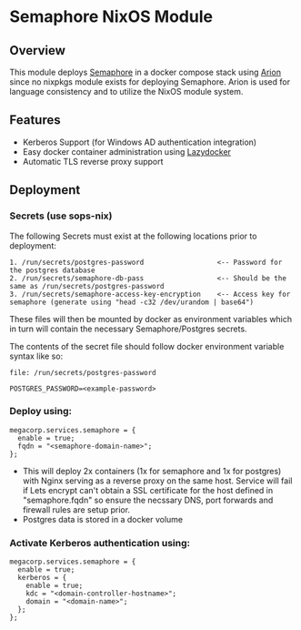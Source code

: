 # Semaphore NixOS Module

## Overview
This module deploys [Semaphore](https://semaphoreui.com/) in a docker compose stack using [Arion](https://github.com/hercules-ci/arion) since no nixpkgs module exists for deploying Semaphore. Arion is used for language consistency and to utilize the NixOS module system.

## Features
- Kerberos Support (for Windows AD authentication integration)
- Easy docker container administration using [Lazydocker](https://github.com/jesseduffield/lazydocker)
- Automatic TLS reverse proxy support

## Deployment

### Secrets (use sops-nix)
The following Secrets must exist at the following locations prior to deployment:
```
1. /run/secrets/postgres-password                  <-- Password for the postgres database
2. /run/secrets/semaphore-db-pass                  <-- Should be the same as /run/secrets/postgres-password
3. /run/secrets/semaphore-access-key-encryption    <-- Access key for semaphore (generate using "head -c32 /dev/urandom | base64")
```

These files will then be mounted by docker as environment variables which in turn will contain the necessary Semaphore/Postgres secrets.

The contents of the secret file should follow docker environment variable syntax like so:

```
file: /run/secrets/postgres-password

POSTGRES_PASSWORD=<example-password>
```

### Deploy using:
```
megacorp.services.semaphore = {
  enable = true;
  fqdn = "<semaphore-domain-name>";
};
```
- This will deploy 2x containers (1x for semaphore and 1x for postgres) with Nginx serving as a reverse proxy on the same host. Service will fail if Lets encrypt can't obtain a SSL certificate for the host defined in "semaphore.fqdn" so ensure the necssary DNS, port forwards and firewall rules are setup prior.
- Postgres data is stored in a docker volume

### Activate Kerberos authentication using:
```
megacorp.services.semaphore = {
  enable = true;
  kerberos = {
    enable = true;
    kdc = "<domain-controller-hostname>";
    domain = "<domain-name>";
  };
};
```
